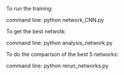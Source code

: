 To run the training:

command line: python network_CNN.py

To get the best netwotk:

command line: python analysis_network.py

To do the comparison of the best 5 networks:

command line: python rerun_networks.py
